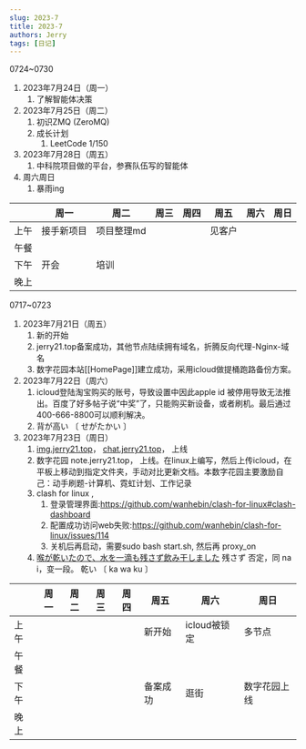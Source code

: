 ```yaml
---
slug: 2023-7
title: 2023-7
authors: Jerry
tags: [日记]
---
```


0724~0730
1. 2023年7月24日（周一）
	1. 了解智能体决策
2. 2023年7月25日（周二）
	1. 初识ZMQ (ZeroMQ)
	2. 成长计划
		1. LeetCode  1/150
3. 2023年7月28日（周五）
	1. 中科院项目做的平台，参赛队伍写的智能体
4. 周六周日
	1. 暴雨ing


|      |周一|周二|周三|周四|周五|周六|周日|
|  -   | -  | - | - | -  | - | - | - |
| 上午  | 接手新项目 |  项目整理md |   |    | 见客户 |   |   |
| 午餐  |    |   |   |    |   |   |   |
| 下午  |  开会  | 培训 |   |    |   |   |   |
| 晚上  |    |   |   |    |   |   |   |

0717~0723
1. 2023年7月21日（周五）
    1. 新的开始
    2. jerry21.top备案成功，其他节点陆续拥有域名，折腾反向代理-Nginx-域名
    3. 数字花园本站[[HomePage]]建立成功，采用icloud做提桶跑路备份方案。
2. 2023年7月22日（周六）
	1. icloud登陆淘宝购买的账号，导致设置中因此apple id 被停用导致无法推出。百度了好多帖子说“中奖”了，只能购买新设备，或者刷机。最后通过400-666-8800可以顺利解决。
	2. 背が高い   〔 せがたかい 〕
3. 2023年7月23日（周日）
	1. [img.jerry21.top](img.jerry21.top)， [chat.jerry21.top](chat.jerry21.top)， 上线
	2. 数字花园 note.jerry21.top， 上线。在linux上编写，然后上传icloud，在平板上移动到指定文件夹，手动对比更新文档。本数字花园主要激励自己：动手刷题-计算机、霓虹计划、工作记录
	3. clash for linux , 
		1. 登录管理界面:https://github.com/wanhebin/clash-for-linux#clash-dashboard
		2. 配置成功访问web失败:https://github.com/wanhebin/clash-for-linux/issues/114
		3. 关机后再启动，需要sudo bash start.sh,   然后再 proxy_on
	4.  [喉が乾いたので、水を一滴も残さず飲み干しました]([https://b23.tv/XrcBaQB](https://b23.tv/XrcBaQB))    残さず 否定，同 na i，变一段。  乾い  〔 ka wa ku 〕

|      |周一|周二|周三|周四|周五|周六|周日|
|  -   | -  | - | - | -  | - | - | - |
| 上午  |    |   |   |    | 新开始 |  icloud被锁定 |  多节点 |
| 午餐  |    |   |   |    |   |   |   |
| 下午  |    |   |   |    |  备案成功 |  逛街 |  数字花园上线 |
| 晚上  |    |   |   |    |   |   |   |

